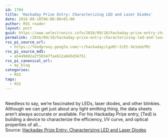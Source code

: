 ```yaml
---
id: 1704
title: 'Hackaday Prize Entry: Characterizing LED and Laser Diodes'
date: 2016-09-10T06:00:00+01:00
author: RSS reader
layout: post
guid: https://www.uelectronics.info/2016/09/10/hackaday-prize-entry-characterizing-led-and-laser-diodes/
permalink: /2016/09/10/hackaday-prize-entry-characterizing-led-and-laser-diodes/
rss_pi_source_url:
  - https://feedproxy.google.com/~r/hackaday/LgoM/~3/Et-Xe1eUefM/
rss_pi_source_md5:
  - a5449602a2f50347fae612a845d34751
rss_pi_canonical_url:
  - my_blog
categories:
  - RSS
tags:
  - RSS
---
```

&#013;  
Needless to say, we’re fascinated by LEDs, laser diodes, and other blinkies. Although we can get just about any light emitting thing, the data sheets aren’t always accurate or available. For his Hackaday Prize entry, [Ted] is building a device to characterize the efficiency, I/V curve, and optical properties of all…&#013;  
Source: <a href="https://feedproxy.google.com/~r/hackaday/LgoM/~3/Et-Xe1eUefM/" target="_blank">Hackaday Prize Entry: Characterizing LED and Laser Diodes</a>